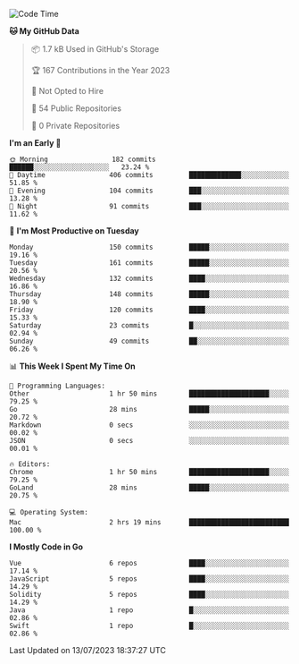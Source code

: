 <!--START_SECTION:waka-->
![Code Time](http://img.shields.io/badge/Code%20Time-706%20hrs%201%20min-blue)

**🐱 My GitHub Data** 

> 📦 1.7 kB Used in GitHub's Storage 
 > 
> 🏆 167 Contributions in the Year 2023
 > 
> 🚫 Not Opted to Hire
 > 
> 📜 54 Public Repositories 
 > 
> 🔑 0 Private Repositories 
 > 
**I'm an Early 🐤** 

```text
🌞 Morning                182 commits         ██████░░░░░░░░░░░░░░░░░░░   23.24 % 
🌆 Daytime                406 commits         █████████████░░░░░░░░░░░░   51.85 % 
🌃 Evening                104 commits         ███░░░░░░░░░░░░░░░░░░░░░░   13.28 % 
🌙 Night                  91 commits          ███░░░░░░░░░░░░░░░░░░░░░░   11.62 % 
```
📅 **I'm Most Productive on Tuesday** 

```text
Monday                   150 commits         █████░░░░░░░░░░░░░░░░░░░░   19.16 % 
Tuesday                  161 commits         █████░░░░░░░░░░░░░░░░░░░░   20.56 % 
Wednesday                132 commits         ████░░░░░░░░░░░░░░░░░░░░░   16.86 % 
Thursday                 148 commits         █████░░░░░░░░░░░░░░░░░░░░   18.90 % 
Friday                   120 commits         ████░░░░░░░░░░░░░░░░░░░░░   15.33 % 
Saturday                 23 commits          █░░░░░░░░░░░░░░░░░░░░░░░░   02.94 % 
Sunday                   49 commits          ██░░░░░░░░░░░░░░░░░░░░░░░   06.26 % 
```


📊 **This Week I Spent My Time On** 

```text
💬 Programming Languages: 
Other                    1 hr 50 mins        ████████████████████░░░░░   79.25 % 
Go                       28 mins             █████░░░░░░░░░░░░░░░░░░░░   20.72 % 
Markdown                 0 secs              ░░░░░░░░░░░░░░░░░░░░░░░░░   00.02 % 
JSON                     0 secs              ░░░░░░░░░░░░░░░░░░░░░░░░░   00.01 % 

🔥 Editors: 
Chrome                   1 hr 50 mins        ████████████████████░░░░░   79.25 % 
GoLand                   28 mins             █████░░░░░░░░░░░░░░░░░░░░   20.75 % 

💻 Operating System: 
Mac                      2 hrs 19 mins       █████████████████████████   100.00 % 
```

**I Mostly Code in Go** 

```text
Vue                      6 repos             ████░░░░░░░░░░░░░░░░░░░░░   17.14 % 
JavaScript               5 repos             ████░░░░░░░░░░░░░░░░░░░░░   14.29 % 
Solidity                 5 repos             ████░░░░░░░░░░░░░░░░░░░░░   14.29 % 
Java                     1 repo              █░░░░░░░░░░░░░░░░░░░░░░░░   02.86 % 
Swift                    1 repo              █░░░░░░░░░░░░░░░░░░░░░░░░   02.86 % 
```




 Last Updated on 13/07/2023 18:37:27 UTC
<!--END_SECTION:waka-->
